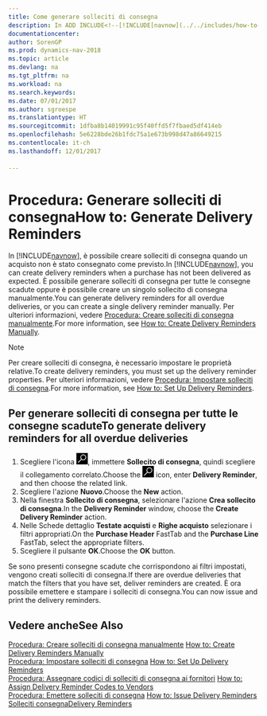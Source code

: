```yaml
---
title: Come generare solleciti di consegna
description: In ADD INCLUDE<!--[!INCLUDE[navnow](../../includes/how-to-create-delivery-reminders-manually.md).
documentationcenter: 
author: SorenGP
ms.prod: dynamics-nav-2018
ms.topic: article
ms.devlang: na
ms.tgt_pltfrm: na
ms.workload: na
ms.search.keywords: 
ms.date: 07/01/2017
ms.author: sgroespe
ms.translationtype: HT
ms.sourcegitcommit: 1dfba8b14019991c95f40ffd5f7fbaed5df414eb
ms.openlocfilehash: 5e6228bde26b1fdc75a1e673b998d47a86649215
ms.contentlocale: it-ch
ms.lasthandoff: 12/01/2017

---
```

# <a name="how-to-generate-delivery-reminders"></a><span data-ttu-id="9dade-103">Procedura: Generare solleciti di consegna</span><span class="sxs-lookup"><span data-stu-id="9dade-103">How to: Generate Delivery Reminders</span></span>
<span data-ttu-id="9dade-104">In [!INCLUDE[navnow](../../includes/navnow_md.md)], è possibile creare solleciti di consegna quando un acquisto non è stato consegnato come previsto.</span><span class="sxs-lookup"><span data-stu-id="9dade-104">In [!INCLUDE[navnow](../../includes/navnow_md.md)], you can create delivery reminders when a purchase has not been delivered as expected.</span></span> <span data-ttu-id="9dade-105">È possibile generare solleciti di consegna per tutte le consegne scadute oppure è possibile creare un singolo sollecito di consegna manualmente.</span><span class="sxs-lookup"><span data-stu-id="9dade-105">You can generate delivery reminders for all overdue deliveries, or you can create a single delivery reminder manually.</span></span> <span data-ttu-id="9dade-106">Per ulteriori informazioni, vedere [Procedura: Creare solleciti di consegna manualmente](how-to-create-delivery-reminders-manually.md).</span><span class="sxs-lookup"><span data-stu-id="9dade-106">For more information, see [How to: Create Delivery Reminders Manually](how-to-create-delivery-reminders-manually.md).</span></span>  

> [!NOTE]  
>  <span data-ttu-id="9dade-107">Per creare solleciti di consegna, è necessario impostare le proprietà relative.</span><span class="sxs-lookup"><span data-stu-id="9dade-107">To create delivery reminders, you must set up the delivery reminder properties.</span></span> <span data-ttu-id="9dade-108">Per ulteriori informazioni, vedere [Procedura: Impostare solleciti di consegna](how-to-set-up-delivery-reminders.md).</span><span class="sxs-lookup"><span data-stu-id="9dade-108">For more information, see [How to: Set Up Delivery Reminders](how-to-set-up-delivery-reminders.md).</span></span>  

## <a name="to-generate-delivery-reminders-for-all-overdue-deliveries"></a><span data-ttu-id="9dade-109">Per generare solleciti di consegna per tutte le consegne scadute</span><span class="sxs-lookup"><span data-stu-id="9dade-109">To generate delivery reminders for all overdue deliveries</span></span>  

1.  <span data-ttu-id="9dade-110">Scegliere l'icona ![Cerca pagina o report](../../media/ui-search/search_small.png "icona Cerca pagina o report"), immettere **Sollecito di consegna**, quindi scegliere il collegamento correlato.</span><span class="sxs-lookup"><span data-stu-id="9dade-110">Choose the ![Search for Page or Report](../../media/ui-search/search_small.png "Search for Page or Report icon") icon, enter **Delivery Reminder**, and then choose the related link.</span></span>  
2.  <span data-ttu-id="9dade-111">Scegliere l'azione **Nuovo**.</span><span class="sxs-lookup"><span data-stu-id="9dade-111">Choose the **New** action.</span></span>  
3.  <span data-ttu-id="9dade-112">Nella finestra **Sollecito di consegna**, selezionare l'azione **Crea sollecito di consegna**.</span><span class="sxs-lookup"><span data-stu-id="9dade-112">In the **Delivery Reminder** window, choose the **Create Delivery Reminder** action.</span></span>  
4.  <span data-ttu-id="9dade-113">Nelle Schede dettaglio **Testate acquisti** e **Righe acquisto** selezionare i filtri appropriati.</span><span class="sxs-lookup"><span data-stu-id="9dade-113">On the **Purchase Header** FastTab and the **Purchase Line** FastTab, select the appropriate filters.</span></span>  
5.  <span data-ttu-id="9dade-114">Scegliere il pulsante **OK**.</span><span class="sxs-lookup"><span data-stu-id="9dade-114">Choose the **OK** button.</span></span>  

<span data-ttu-id="9dade-115">Se sono presenti consegne scadute che corrispondono ai filtri impostati, vengono creati solleciti di consegna.</span><span class="sxs-lookup"><span data-stu-id="9dade-115">If there are overdue deliveries that match the filters that you have set, deliver reminders are created.</span></span> <span data-ttu-id="9dade-116">È ora possibile emettere e stampare i solleciti di consegna.</span><span class="sxs-lookup"><span data-stu-id="9dade-116">You can now issue and print the delivery reminders.</span></span>  

## <a name="see-also"></a><span data-ttu-id="9dade-117">Vedere anche</span><span class="sxs-lookup"><span data-stu-id="9dade-117">See Also</span></span>  
 <span data-ttu-id="9dade-118">[Procedura: Creare solleciti di consegna manualmente](how-to-create-delivery-reminders-manually.md) </span><span class="sxs-lookup"><span data-stu-id="9dade-118">[How to: Create Delivery Reminders Manually](how-to-create-delivery-reminders-manually.md) </span></span>  
 <span data-ttu-id="9dade-119">[Procedura: Impostare solleciti di consegna](how-to-set-up-delivery-reminders.md) </span><span class="sxs-lookup"><span data-stu-id="9dade-119">[How to: Set Up Delivery Reminders](how-to-set-up-delivery-reminders.md) </span></span>  
 <span data-ttu-id="9dade-120">[Procedura: Assegnare codici di solleciti di consegna ai fornitori](how-to-assign-delivery-reminder-codes-to-vendors.md) </span><span class="sxs-lookup"><span data-stu-id="9dade-120">[How to: Assign Delivery Reminder Codes to Vendors](how-to-assign-delivery-reminder-codes-to-vendors.md) </span></span>  
 <span data-ttu-id="9dade-121">[Procedura: Emettere solleciti di consegna](how-to-issue-delivery-reminders.md) </span><span class="sxs-lookup"><span data-stu-id="9dade-121">[How to: Issue Delivery Reminders](how-to-issue-delivery-reminders.md) </span></span>  
 [<span data-ttu-id="9dade-122">Solleciti consegna</span><span class="sxs-lookup"><span data-stu-id="9dade-122">Delivery Reminders</span></span>](delivery-reminders.md)

